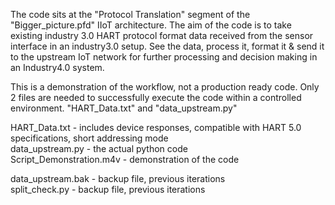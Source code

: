 The code sits at the "Protocol Translation" segment of the "Bigger_picture.pfd" IIoT architecture. The aim of the code is to take existing industry 3.0 HART protocol format data received from the sensor interface in an industry3.0 setup. See the data, process it, format it & send it to the upstream IoT network for further processing and decision making in an Industry4.0 system.

This is a demonstration of the workflow, not a production ready code. Only 2 files are needed to successfully execute the code within a controlled environment. "HART_Data.txt" and "data_upstream.py"

HART_Data.txt - includes device responses, compatible with HART 5.0 specifications, short addressing mode
<br> data_upstream.py - the actual python code
<br> Script_Demonstration.m4v - demonstration of the code

data_upstream.bak - backup file, previous iterations
<br> split_check.py - backup file, previous iterations
